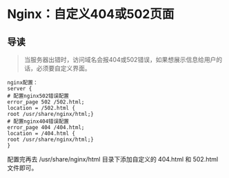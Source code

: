# Nginx：自定义404或502页面

## 导读

> 当服务器出错时，访问域名会报404或502错误，如果想展示信息给用户的话，必须要自定义界面。

```shell
nginx配置：
server {
# 配置nginx502错误配置
error_page 502 /502.html;
location = /502.html {
root /usr/share/nginx/html;}
# 配置nginx404错误配置
error_page 404 /404.html;
location = /404.html {
root /usr/share/nginx/html;}
}
```

 配置完再去 /usr/share/nginx/html 目录下添加自定义的 404.html 和 502.html 文件即可。
